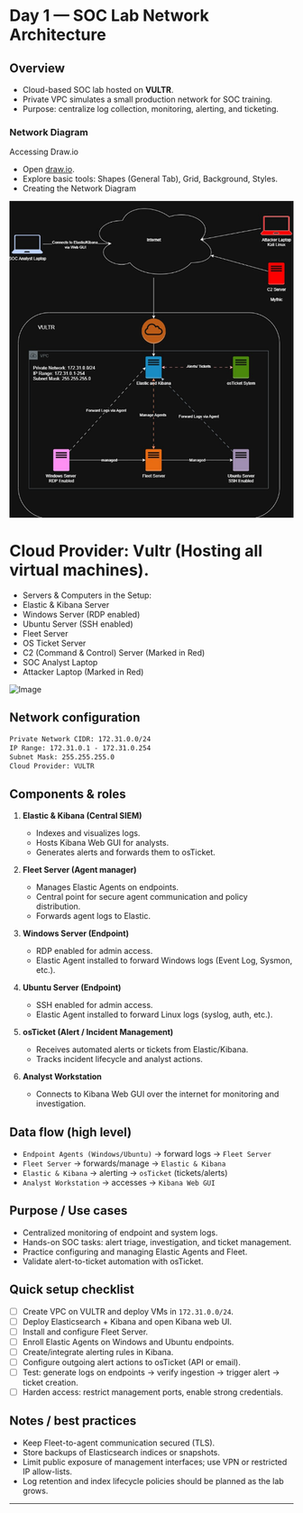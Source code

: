 # Day 1 — SOC Lab Network Architecture

## Overview

* Cloud-based SOC lab hosted on **VULTR**.
* Private VPC simulates a small production network for SOC training.
* Purpose: centralize log collection, monitoring, alerting, and ticketing.

### Network Diagram
Accessing Draw.io

   * Open [draw.io](https://app.diagrams.net/).
   * Explore basic tools: Shapes (General Tab), Grid, Background, Styles.
   * Creating the Network Diagram

![Kibana Screenshot](../images/NetworkDiagram.png)

# Cloud Provider: Vultr (Hosting all virtual machines).
   * Servers & Computers in the Setup:
   * Elastic & Kibana Server
   * Windows Server (RDP enabled)
   * Ubuntu Server (SSH enabled)
   * Fleet Server
   * OS Ticket Server
   * C2 (Command & Control) Server (Marked in Red)
   * SOC Analyst Laptop
   * Attacker Laptop (Marked in Red)

![Image](https://github.com/user-attachments/assets/11aa095a-6d38-422f-a99c-03fc6e1b5ce5)


## Network configuration

```
Private Network CIDR: 172.31.0.0/24
IP Range: 172.31.0.1 - 172.31.0.254
Subnet Mask: 255.255.255.0
Cloud Provider: VULTR
```

## Components & roles

1. **Elastic & Kibana (Central SIEM)**

   * Indexes and visualizes logs.
   * Hosts Kibana Web GUI for analysts.
   * Generates alerts and forwards them to osTicket.

2. **Fleet Server (Agent manager)**

   * Manages Elastic Agents on endpoints.
   * Central point for secure agent communication and policy distribution.
   * Forwards agent logs to Elastic.

3. **Windows Server (Endpoint)**

   * RDP enabled for admin access.
   * Elastic Agent installed to forward Windows logs (Event Log, Sysmon, etc.).

4. **Ubuntu Server (Endpoint)**

   * SSH enabled for admin access.
   * Elastic Agent installed to forward Linux logs (syslog, auth, etc.).

5. **osTicket (Alert / Incident Management)**

   * Receives automated alerts or tickets from Elastic/Kibana.
   * Tracks incident lifecycle and analyst actions.

6. **Analyst Workstation**

   * Connects to Kibana Web GUI over the internet for monitoring and investigation.

## Data flow (high level)

* `Endpoint Agents (Windows/Ubuntu)` → forward logs → `Fleet Server`
* `Fleet Server` → forwards/manage → `Elastic & Kibana`
* `Elastic & Kibana` → alerting → `osTicket` (tickets/alerts)
* `Analyst Workstation` → accesses → `Kibana Web GUI`

## Purpose / Use cases

* Centralized monitoring of endpoint and system logs.
* Hands-on SOC tasks: alert triage, investigation, and ticket management.
* Practice configuring and managing Elastic Agents and Fleet.
* Validate alert-to-ticket automation with osTicket.

## Quick setup checklist

* [ ] Create VPC on VULTR and deploy VMs in `172.31.0.0/24`.
* [ ] Deploy Elasticsearch + Kibana and open Kibana web UI.
* [ ] Install and configure Fleet Server.
* [ ] Enroll Elastic Agents on Windows and Ubuntu endpoints.
* [ ] Create/integrate alerting rules in Kibana.
* [ ] Configure outgoing alert actions to osTicket (API or email).
* [ ] Test: generate logs on endpoints → verify ingestion → trigger alert → ticket creation.
* [ ] Harden access: restrict management ports, enable strong credentials.

## Notes / best practices

* Keep Fleet-to-agent communication secured (TLS).
* Store backups of Elasticsearch indices or snapshots.
* Limit public exposure of management interfaces; use VPN or restricted IP allow-lists.
* Log retention and index lifecycle policies should be planned as the lab grows.

---
